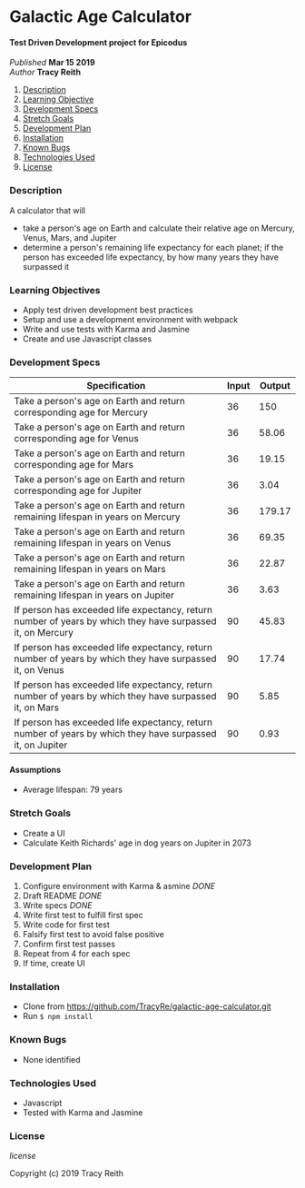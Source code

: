 # Galactic Age Calculator

#### Test Driven Development project for Epicodus

_Published_ **Mar 15 2019**<br>
_Author_ **Tracy Reith**

1. [Description](#description)
1. [Learning Objective](#learning-objective)
1. [Development Specs](#development-specs)
1. [Stretch Goals](#stretch-goals)
1. [Development Plan](#development-plan)
1. [Installation](#installation)
1. [Known Bugs](#known-bugs)
1. [Technologies Used](#technologies-used)
1. [License](#license)

### Description
A calculator that will
* take a person's age on Earth and calculate their relative age on Mercury, Venus, Mars, and Jupiter
* determine a person's remaining life expectancy for each planet; if the person has exceeded life expectancy, by how many years they have surpassed it

### Learning Objectives
* Apply test driven development best practices
* Setup and use a development environment with webpack
* Write and use tests with Karma and Jasmine
* Create and use Javascript classes

### Development Specs

Specification | Input | Output
------------- | ----- | ------
Take a person's age on Earth and return corresponding age for Mercury | 36 | 150
Take a person's age on Earth and return corresponding age for Venus | 36 | 58.06
Take a person's age on Earth and return corresponding age for Mars | 36 | 19.15
Take a person's age on Earth and return corresponding age for Jupiter | 36 | 3.04
Take a person's age on Earth and return remaining lifespan in years on Mercury | 36 | 179.17
Take a person's age on Earth and return remaining lifespan in years on Venus | 36 | 69.35
Take a person's age on Earth and return remaining lifespan in years on Mars | 36 | 22.87
Take a person's age on Earth and return remaining lifespan in years on Jupiter | 36 | 3.63
If person has exceeded life expectancy, return number of years by which they have surpassed it, on Mercury | 90 | 45.83
If person has exceeded life expectancy, return number of years by which they have surpassed it, on Venus | 90 | 17.74
If person has exceeded life expectancy, return number of years by which they have surpassed it, on Mars | 90 | 5.85
If person has exceeded life expectancy, return number of years by which they have surpassed it, on Jupiter | 90 | 0.93

#### Assumptions
* Average lifespan: 79 years

### Stretch Goals
* Create a UI
* Calculate Keith Richards' age in dog years on Jupiter in 2073

### Development Plan
1. Configure environment with Karma & asmine _DONE_
1. Draft README _DONE_
1. Write specs _DONE_
1. Write first test to fulfill first spec
1. Write code for first test
1. Falsify first test to avoid false positive
1. Confirm first test passes
1. Repeat from 4 for each spec
1. If time, create UI

### Installation
* Clone from https://github.com/TracyRe/galactic-age-calculator.git
* Run `$ npm install`


### Known Bugs
* None identified

### Technologies Used
* Javascript
* Tested with Karma and Jasmine

### License
_license_

Copyright (c) 2019 Tracy Reith
